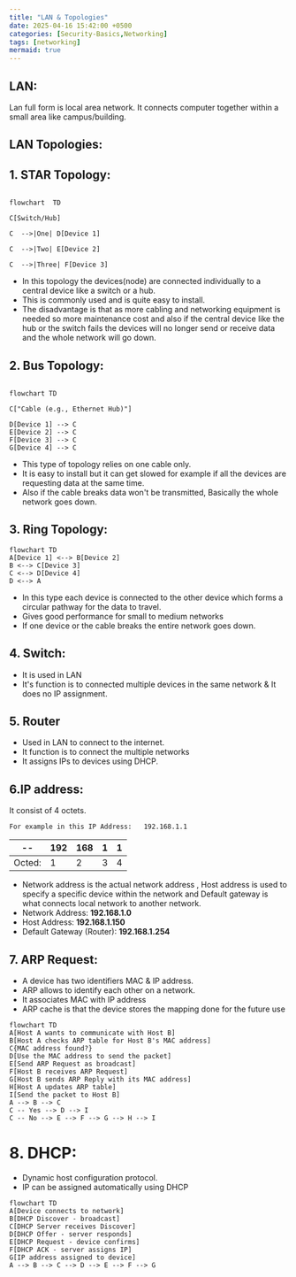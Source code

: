 ```yaml
---
title: "LAN & Topologies"
date: 2025-04-16 15:42:00 +0500
categories: [Security-Basics,Networking]
tags: [networking]
mermaid: true
---
```



## **LAN:**

Lan full form is local area network. It connects computer together within a small area like campus/building.

## LAN Topologies:
## 1. STAR Topology:

```mermaid

flowchart  TD

C[Switch/Hub]

C  -->|One| D[Device 1]

C  -->|Two| E[Device 2]

C  -->|Three| F[Device 3]
```

- In this topology the devices(node) are connected individually to a central device like a switch or a hub.
- This is commonly used and is quite easy to install.
- The disadvantage is that as more cabling and networking equipment is needed so more maintenance cost and also if the central device like the hub or the switch fails the devices will no longer send or receive data and the whole network will go down.


## 2. Bus Topology:

``` mermaid

flowchart TD

C["Cable (e.g., Ethernet Hub)"]

D[Device 1] --> C
E[Device 2] --> C
F[Device 3] --> C
G[Device 4] --> C
 ```

 - This type of topology relies on one cable only.
 - It is easy to install but it can get slowed for example if all the devices are requesting data at the same time.
 - Also if the cable breaks data won't be transmitted, Basically the whole network goes down.

## 3. Ring Topology:
```mermaid
flowchart TD
A[Device 1] <--> B[Device 2]
B <--> C[Device 3]
C <--> D[Device 4]
D <--> A

 ```

- In this type each device is connected to the other device which forms a circular pathway for the data to travel.
- Gives good performance for small to medium networks
 - If one device or the cable breaks the entire network goes down.

## 4. Switch:
 - It is used in LAN
 - It's function is to connected multiple devices in the same network & It does no IP assignment.
 
## 5. Router
 - Used in LAN to connect to the internet.
 - It function is to connect the multiple networks
 - It assigns IPs to devices using DHCP.
   
## 6.IP address:
   It consist of 4 octets.
             
    For example in this IP Address:   192.168.1.1
              
|--|192| 168 |1|1|
|--|--|--|--|--|
|Octed:| 1 |2 |3|4|
  
   
   - Network address is the actual network address , Host address is used to specify a specific device within the network and Default gateway is what connects local network to another network.
   -  Network Address: **192.168.1.0**
- Host Address: **192.168.1.150**
- Default Gateway (Router): **192.168.1.254**

## 7. ARP Request:
- A device has two identifiers MAC & IP address.
- ARP allows to identify each other on a network.
- It associates MAC with IP address
- ARP cache is that the device stores the mapping done for the future use
```mermaid
flowchart TD
A[Host A wants to communicate with Host B]
B[Host A checks ARP table for Host B's MAC address]
C{MAC address found?}
D[Use the MAC address to send the packet]
E[Send ARP Request as broadcast]
F[Host B receives ARP Request]
G[Host B sends ARP Reply with its MAC address]
H[Host A updates ARP table]
I[Send the packet to Host B]
A --> B --> C
C -- Yes --> D --> I
C -- No --> E --> F --> G --> H --> I
```
# 8. DHCP:
- Dynamic host configuration protocol.
- IP can be assigned automatically using DHCP
```mermaid
flowchart TD
A[Device connects to network]
B[DHCP Discover - broadcast]
C[DHCP Server receives Discover]
D[DHCP Offer - server responds]
E[DHCP Request - device confirms]
F[DHCP ACK - server assigns IP]
G[IP address assigned to device]
A --> B --> C --> D --> E --> F --> G
 ```

